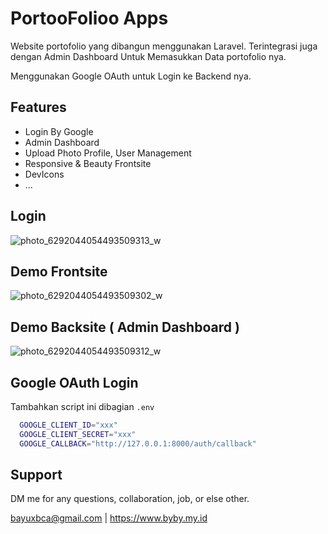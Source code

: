 
# PortooFolioo Apps

Website portofolio yang dibangun menggunakan Laravel. Terintegrasi juga dengan Admin Dashboard Untuk Memasukkan Data portofolio nya.

Menggunakan Google OAuth untuk Login ke Backend nya.
## Features

- Login By Google
- Admin Dashboard
- Upload Photo Profile, User Management
- Responsive & Beauty Frontsite
- DevIcons
- ...


## Login

![photo_6292044054493509313_w](https://user-images.githubusercontent.com/63920296/218509826-bcc60faf-8e99-4ef4-93d5-bee54a7110c2.jpg)



## Demo Frontsite

![photo_6292044054493509302_w](https://user-images.githubusercontent.com/63920296/218509194-d6dbc936-892f-48a3-9c5b-53cf0ec2c04d.jpg)



## Demo Backsite ( Admin Dashboard )

![photo_6292044054493509312_w](https://user-images.githubusercontent.com/63920296/218509702-0a19bcc0-210a-4a72-bf74-52590aa7e2e7.jpg)



## Google OAuth Login

Tambahkan script ini dibagian `.env`

```bash
  GOOGLE_CLIENT_ID="xxx"
  GOOGLE_CLIENT_SECRET="xxx"
  GOOGLE_CALLBACK="http://127.0.0.1:8000/auth/callback"
```
    

## Support

DM me for any questions, collaboration, job, or else other.

bayuxbca@gmail.com | https://www.byby.my.id

